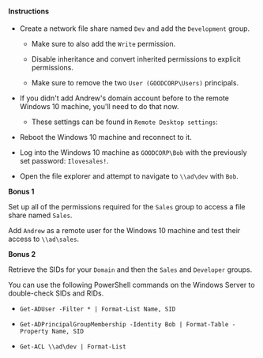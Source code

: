 #### Instructions

- Create a network file share named `Dev` and add the `Development` group.

  - Make sure to also add the `Write` permission.

  - Disable inheritance and convert inherited permissions to explicit permissions.

  - Make sure to remove the two `User (GOODCORP\Users)` principals.

- If you didn't add Andrew's domain account before to the remote Windows 10 machine, you'll need to do that now.

  - These settings can be found in `Remote Desktop settings`:

- Reboot the Windows 10 machine and reconnect to it.

- Log into the Windows 10 machine as `GOODCORP\Bob` with the previously set password: `Ilovesales!`.

- Open the file explorer and attempt to navigate to `\\ad\dev` with `Bob`.

**Bonus 1**

Set up all of the permissions required for the `Sales` group to access a file share named `Sales`.

Add `Andrew` as a remote user for the Windows 10 machine and test their access to `\\ad\sales`.

**Bonus 2**

Retrieve the SIDs for your `Domain` and then the `Sales` and `Developer` groups.

You can use the following PowerShell commands on the Windows Server to double-check SIDs and RIDs.

- `Get-ADUser -Filter * | Format-List Name, SID`

- `Get-ADPrincipalGroupMembership -Identity Bob | Format-Table -Property Name, SID`

- `Get-ACL \\ad\dev | Format-List`
